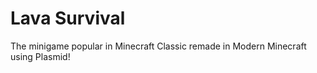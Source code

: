 # Lava Survival
The minigame popular in Minecraft Classic remade in Modern Minecraft using Plasmid!
